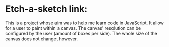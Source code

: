 # Etch-a-sketch link: 
This is a project whose aim was to help me learn code in JavaScript.
It allow for a user to  paint within a canvas. The canvas' resolution can be configured by the user (amount of boxes per side).
The whole size of the canvas does not change, however.
